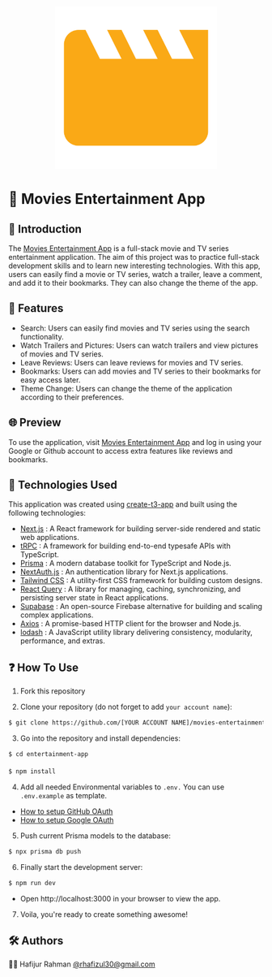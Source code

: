 <p align="center">
  <img width="320" src="./public/readme-logo.svg">
</p>

# 🍿 Movies Entertainment App

## 🙌 Introduction

The [Movies Entertainment App](https://movies-entertainment-app-three-triump.netlify.app/) is a full-stack movie and TV series entertainment application. The aim of this project was to practice full-stack development skills and to learn new interesting technologies. With this app, users can easily find a movie or TV series, watch a trailer, leave a comment, and add it to their bookmarks. They can also change the theme of the app.

## 👀 Features

- Search: Users can easily find movies and TV series using the search functionality.
- Watch Trailers and Pictures: Users can watch trailers and view pictures of movies and TV series.
- Leave Reviews: Users can leave reviews for movies and TV series.
- Bookmarks: Users can add movies and TV series to their bookmarks for easy access later.
- Theme Change: Users can change the theme of the application according to their preferences.

## 🌐 Preview

To use the application, visit [Movies Entertainment App](https://movies-entertainment-app-three-triump.netlify.app/) and log in using your Google or Github account to access extra features like reviews and bookmarks.

## 🚀 Technologies Used

This application was created using [create-t3-app](https://github.com/t3-oss/create-t3-app) and built using the following technologies:

- [Next.js](https://nextjs.org/) : A React framework for building server-side rendered and static web applications.
- [tRPC](https://trpc.io/) : A framework for building end-to-end typesafe APIs with TypeScript.
- [Prisma](https://www.prisma.io/) : A modern database toolkit for TypeScript and Node.js.
- [NextAuth.js](https://next-auth.js.org/) : An authentication library for Next.js applications.
- [Tailwind CSS](https://tailwindcss.com/) : A utility-first CSS framework for building custom designs.
- [React Query](https://tanstack.com/query/latest) : A library for managing, caching, synchronizing, and persisting server state in React applications.
- [Supabase](https://supabase.com/) : An open-source Firebase alternative for building and scaling complex applications.
- [Axios](https://axios-http.com/) : A promise-based HTTP client for the browser and Node.js.
- [lodash](https://lodash.com/) : A JavaScript utility library delivering consistency, modularity, performance, and extras.

## ❓ How To Use
1. Fork this repository

2. Clone your repository (do not forget to add `your account name`):
```bash
$ git clone https://github.com/[YOUR ACCOUNT NAME]/movies-entertainment-app.git
```

3. Go into the repository and install dependencies:
```bash
$ cd entertainment-app

$ npm install
```

4. Add all needed Environmental variables to `.env.` You can use `.env.example` as template.
  
  - [How to setup GitHub OAuth](https://docs.github.com/en/apps/oauth-apps/building-oauth-apps/creating-an-oauth-app)
  - [How to setup Google OAuth](https://support.google.com/cloud/answer/6158849?hl=en)

5. Push current Prisma models to the database:
```bash
$ npx prisma db push
```

6. Finally start the development server:
```bash
$ npm run dev
```
- Open http://localhost:3000 in your browser to view the app.

7. Voila, you're ready to create something awesome!

## 🛠️ Authors

👩‍💻 Hafijur Rahman [@rhafizul30@gmail.com](https://github.com/Hafijur0211)



